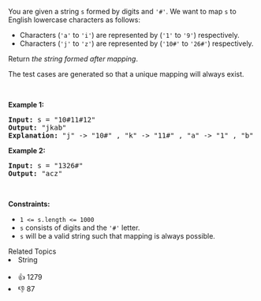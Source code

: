 <p>You are given a string <code>s</code> formed by digits and <code>'#'</code>. We want to map <code>s</code> to English lowercase characters as follows:</p>

<ul> 
 <li>Characters (<code>'a'</code> to <code>'i'</code>) are represented by (<code>'1'</code> to <code>'9'</code>) respectively.</li> 
 <li>Characters (<code>'j'</code> to <code>'z'</code>) are represented by (<code>'10#'</code> to <code>'26#'</code>) respectively.</li> 
</ul>

<p>Return <em>the string formed after mapping</em>.</p>

<p>The test cases are generated so that a unique mapping will always exist.</p>

<p>&nbsp;</p> 
<p><strong class="example">Example 1:</strong></p>

<pre>
<strong>Input:</strong> s = "10#11#12"
<strong>Output:</strong> "jkab"
<strong>Explanation:</strong> "j" -&gt; "10#" , "k" -&gt; "11#" , "a" -&gt; "1" , "b" -&gt; "2".
</pre>

<p><strong class="example">Example 2:</strong></p>

<pre>
<strong>Input:</strong> s = "1326#"
<strong>Output:</strong> "acz"
</pre>

<p>&nbsp;</p> 
<p><strong>Constraints:</strong></p>

<ul> 
 <li><code>1 &lt;= s.length &lt;= 1000</code></li> 
 <li><code>s</code> consists of digits and the <code>'#'</code> letter.</li> 
 <li><code>s</code> will be a valid string such that mapping is always possible.</li> 
</ul>

<div><div>Related Topics</div><div><li>String</li></div></div><br><div><li>👍 1279</li><li>👎 87</li></div>
